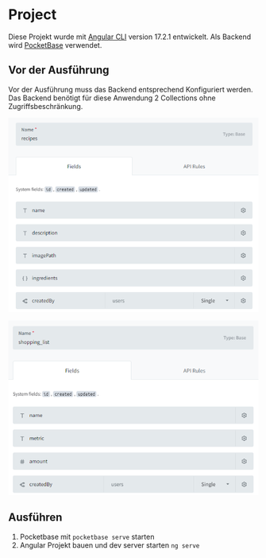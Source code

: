 # Project

Diese Projekt wurde mit [Angular CLI](https://github.com/angular/angular-cli) version 17.2.1 entwickelt.
Als Backend wird [PocketBase](https://pocketbase.io/) verwendet.

## Vor der Ausführung

Vor der Ausführung muss das Backend entsprechend Konfiguriert werden. Das Backend benötigt für diese Anwendung 2 Collections ohne Zugriffsbeschränkung.

![Recipes Definition](recipes_collection.png)

![ShoppingList Definition](shopping_list_collection.png)

## Ausführen

1. Pocketbase mit `pocketbase serve` starten
2. Angular Projekt bauen und dev server starten `ng serve`
